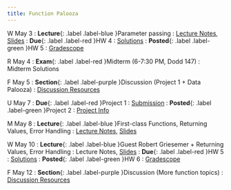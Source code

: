 ```yaml
---
title: Function Palooza
---
```


W May 3
: **Lecture**{: .label .label-blue }Parameter passing
  : [Lecture Notes]({{site.baseurl}}/lectures/10), [Slides](https://docs.google.com/presentation/d/16Y211kZL9e9b3rYCm5Ikzf45yH1Zs7yc/edit?usp=sharing&ouid=101757866260235503028&rtpof=true&sd=true)
: **Due**{: .label .label-red }HW 4
  : [Solutions](https://drive.google.com/file/d/1OmyPc4XC8hGuu5stZDy38WArHTErcez8/view?usp=sharing)
: **Posted**{: .label .label-green }HW 5
  : [Gradescope](https://www.gradescope.com/courses/529662/assignments/2871779)

R May 4
: **Exam**{: .label .label-red }Midterm (6-7:30 PM, Dodd 147)
  : Midterm Solutions

F May 5
: **Section**{: .label .label-purple }Discussion (Project 1 + Data Palooza)
  : [Discussion Resources](https://drive.google.com/drive/folders/1TBOqhuq2-JFEcW0KNkbnC6UXtpGUsATe)

U May 7
: **Due**{: .label .label-red }Project 1
  : [Submission](https://www.gradescope.com/courses/529662/assignments/2827229)
: **Posted**{: .label .label-green }Project 2
  : [Project Info]({{site.baseurl}}/projects)

M May 8
: **Lecture**{: .label .label-blue }First-class Functions, Returning Values, Error Handling
  : [Lecture Notes]({{site.baseurl}}/lectures/11), [Slides](https://docs.google.com/presentation/d/16Y211kZL9e9b3rYCm5Ikzf45yH1Zs7yc/edit?usp=sharing&ouid=101757866260235503028&rtpof=true&sd=true)

W May 10
: **Lecture**{: .label .label-blue }Guest Robert Griesemer + Returning Values, Error Handling
  : Lecture Notes, [Slides](https://docs.google.com/presentation/d/16Y211kZL9e9b3rYCm5Ikzf45yH1Zs7yc/edit?usp=sharing&ouid=101757866260235503028&rtpof=true&sd=true)
: **Due**{: .label .label-red }HW 5
  : [Solutions](https://drive.google.com/file/d/1anBgOp-fIRjKMitOk3mtalOovpyAYB2L/view?usp=sharing)
: **Posted**{: .label .label-green }HW 6
  : [Gradescope](https://www.gradescope.com/courses/529662/assignments/2888320)

F May 12
: **Section**{: .label .label-purple }Discussion (More function topics)
  : [Discussion Resources](https://drive.google.com/drive/folders/1TBOqhuq2-JFEcW0KNkbnC6UXtpGUsATe)
